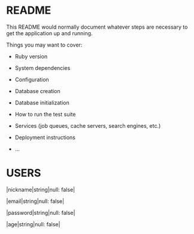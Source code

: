 # README

This README would normally document whatever steps are necessary to get the
application up and running.

Things you may want to cover:

* Ruby version

* System dependencies

* Configuration

* Database creation

* Database initialization

* How to run the test suite

* Services (job queues, cache servers, search engines, etc.)

* Deployment instructions

* ...

# USERS

|nickname|string|null: false|

|email|string|null: false|

|password|string|null: false|

|age|string|null: false|
